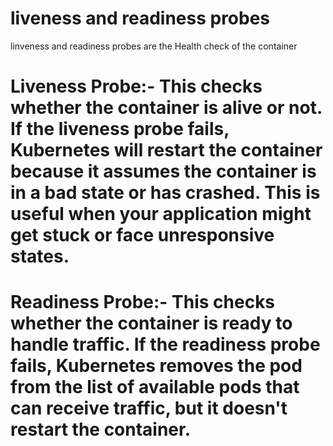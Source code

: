 # liveness and readiness probes
linveness and readiness probes are the Health check of the container


# Liveness Probe:- This checks whether the container is alive or not. If the liveness probe fails, Kubernetes will restart the container because it assumes the container is in a bad state or has crashed. This is useful when your application might get stuck or face unresponsive states.

# Readiness Probe:- This checks whether the container is ready to handle traffic. If the readiness probe fails, Kubernetes removes the pod from the list of available pods that can receive traffic, but it doesn't restart the container.